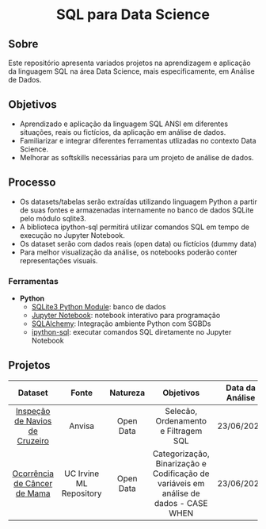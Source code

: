 # <div align="center">SQL para Data Science</div>
 

## Sobre

Este repositório apresenta variados projetos na aprendizagem e aplicação da linguagem SQL na área Data Science, mais especificamente, em Análise de Dados.


## Objetivos

- Aprendizado e aplicação da linguagem SQL ANSI em diferentes situações, reais ou fictícios, da aplicação em análise de dados.
- Familiarizar e integrar diferentes ferramentas utlizadas no contexto Data Science.
- Melhorar as softskills necessárias para um projeto de análise de dados.

## Processo

- Os datasets/tabelas serão extraídas utilizando linguagem Python a partir de suas fontes e armazenadas internamente no banco de dados SQLite pelo módulo sqlite3.
- A biblioteca ipython-sql permitirá utilizar comandos SQL em tempo de execução no Jupyter Notebook.
- Os dataset serão com dados reais (open data) ou fictícios (dummy data)
- Para melhor visualização da análise, os notebooks poderão conter representações visuais.


### Ferramentas

- **Python**
    - [SQLite3 Python Module](https://sqlite.org/): banco de dados
    - [Jupyter Notebook](https://jupyter.org/): notebook interativo para programação
    - [SQLAlchemy](https://www.sqlalchemy.org/): Integração ambiente Python com SGBDs
    - [ipython-sql](https://pypi.org/project/ipython-sql/): executar comandos SQL diretamente no Jupyter Notebook

## Projetos

| Dataset | Fonte| Natureza |Objetivos| Data da Análise |
| :---: | :---: | :---: | :---: |:---: |
| [Inspeção de Navios de Cruzeiro](/Inspecao_Navios_Cruzeiro_Anvisa/Inspecao_Navios_Cruzeiro.ipynb)| Anvisa| Open Data |Selecão, Ordenamento e Filtragem SQL| 23/06/2024 |
|[Ocorrência de Câncer de Mama](/Cancer_Mama_UC_Irvine_ML_Repository/Breast_Cancer_UCI_ML.ipynb) | UC Irvine ML Repository| Open Data |Categorização, Binarização e Codificação de variáveis em análise de dados - CASE WHEN|  23/06/2024 |